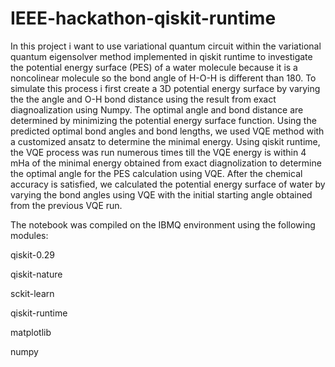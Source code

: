 # IEEE-hackathon-qiskit-runtime

In this project i want to use variational quantum circuit within the variational quantum eigensolver method implemented in qiskit runtime to investigate the potential energy surface (PES) of a water molecule because it is a noncolinear molecule so the bond angle of H-O-H is different than 180. To simulate this process i first create a 3D potential energy surface by varying the the angle and O-H bond distance using the result from exact diagnoalization using Numpy. The optimal angle and bond distance are determined by minimizing the potential energy surface function. Using the predicted optimal bond angles and bond lengths, we used VQE method with a customized ansatz to determine the minimal energy. Using qiskit runtime, the VQE process was run numerous times till the VQE energy is within 4 mHa of the minimal energy obtained from exact diagnolization to determine the optimal angle for the PES calculation using VQE. After the chemical accuracy is satisfied, we calculated the potential energy surface of water by varying the bond angles using VQE with the initial starting angle obtained from the previous VQE run.

The notebook was compiled on the IBMQ environment using the following modules:

qiskit-0.29

qiskit-nature

sckit-learn

qiskit-runtime

matplotlib

numpy
